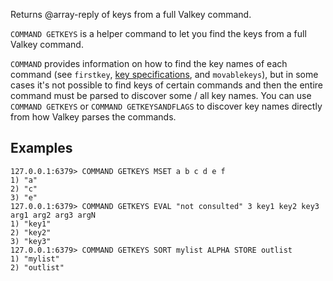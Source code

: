 Returns @array-reply of keys from a full Valkey command.

`COMMAND GETKEYS` is a helper command to let you find the keys
from a full Valkey command.

`COMMAND` provides information on how to find the key names of each command (see `firstkey`, [key specifications](../topics/key-specs.md#logical-operation-flags), and `movablekeys`),
but in some cases it's not possible to find keys of certain commands and then the entire command must be parsed to discover some / all key names.
You can use `COMMAND GETKEYS` or `COMMAND GETKEYSANDFLAGS` to discover key names directly from how Valkey parses the commands.

## Examples

```
127.0.0.1:6379> COMMAND GETKEYS MSET a b c d e f
1) "a"
2) "c"
3) "e"
127.0.0.1:6379> COMMAND GETKEYS EVAL "not consulted" 3 key1 key2 key3 arg1 arg2 arg3 argN
1) "key1"
2) "key2"
3) "key3"
127.0.0.1:6379> COMMAND GETKEYS SORT mylist ALPHA STORE outlist
1) "mylist"
2) "outlist"
```
